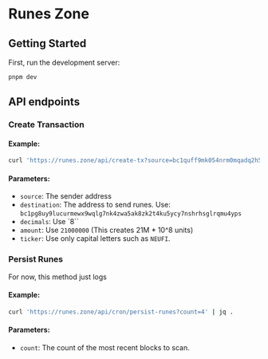 # Runes Zone

## Getting Started

First, run the development server:

```bash
pnpm dev
```

## API endpoints

### Create Transaction

#### Example:

```sh
curl 'https://runes.zone/api/create-tx?source=bc1quff9mk054nrm0mqadq2h53jy582dukfkezs8h9&destination=bc1pg8uy9lucurmewx9wqlg7nk4zwa5ak8zk2t4ku5ycy7nshrhsglrqmu4yps&decimals=8&amount=21000000&ticker=C' | jq .
```

#### Parameters:

 * `source`: The sender address
 * `destination`: The address to send runes. Use: `bc1pg8uy9lucurmewx9wqlg7nk4zwa5ak8zk2t4ku5ycy7nshrhsglrqmu4yps`
 * `decimals`: Use `8``
 * `amount`: Use `21000000` (This creates 21M * 10^8 units)
 * `ticker`: Use only capital letters such as `NEUFI`. 


### Persist Runes

For now, this method just logs

#### Example:

```sh
curl 'https://runes.zone/api/cron/persist-runes?count=4' | jq .
```

#### Parameters:

 * `count`: The count of the most recent blocks to scan.
